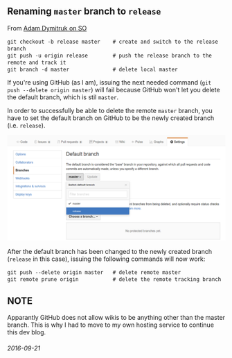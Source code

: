 Renaming `master` branch to `release`
---

From [Adam Dymitruk on SO](http://stackoverflow.com/questions/8762601/how-do-i-rename-my-git-master-branch-to-release)

```
git checkout -b release master    # create and switch to the release branch
git push -u origin release        # push the release branch to the remote and track it
git branch -d master              # delete local master
```

If you're using GitHub (as I am), issuing the next needed command (`git push --delete origin master`) will
fail because GitHub won't let you delete the default branch, which is stil `master`.

In order to successfully be able to delete the remote `master` branch, you have to set the default
branch on GitHub to be the newly created branch (i.e. `release`).

![GitHub Edit Default Branches Admin Web Page](/img/gh-branches.png)

After the default branch has been changed to the newly created branch (`release` in this case), issuing
the following commands will now work:

```
git push --delete origin master   # delete remote master
git remote prune origin           # delete the remote tracking branch
```

## NOTE

Apparantly GitHub does not allow wikis to be anything other than the master branch.
This is why I had to move to my own hosting service to continue this dev blog.

###### 2016-09-21

